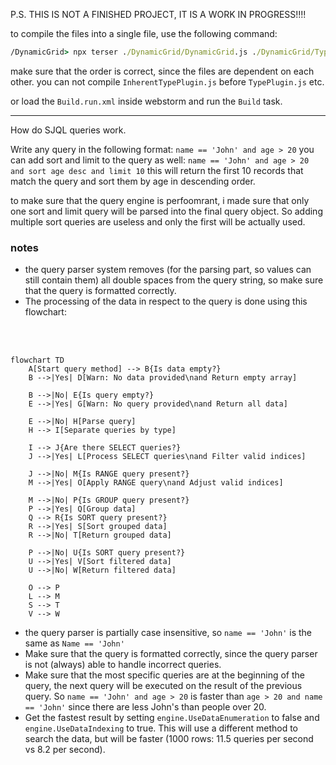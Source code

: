 P.S. THIS IS NOT A FINISHED PROJECT, IT IS A WORK IN PROGRESS!!!!

to compile the files into a single file, use the following command:

```cmd
/DynamicGrid> npx terser ./DynamicGrid/DynamicGrid.js ./DynamicGrid/TypePlugin.js ./DynamicGrid/InherentTypePlugin.js ./DynamicGrid/QueryParser.js ./DynamicGrid/SJQLEngine.js --compress keep_classnames=true,keep_fnames=true,dead_code=true,drop_console=false,drop_debugger=true,keep_fargs=true,keep_fnames=true,keep_infinity=false,passes=1 --output ./dist/DynamicGrid.js
```

make sure that the order is correct, since the files are dependent on each other. you can not compile `InherentTypePlugin.js` before `TypePlugin.js` etc.

or load the `Build.run.xml` inside webstorm and run the `Build` task.


---
How do SJQL queries work.

Write any query in the following format:
`name == 'John' and age > 20`
you can add sort and limit to the query as well: `name == 'John' and age > 20 and sort age desc and limit 10`
this will return the first 10 records that match the query and sort them by age in descending order.

to make sure that the query engine is perfoomrant, i made sure that only one sort and limit query will be parsed into the final query object. So adding multiple sort queries are useless and only the first will be actually used.

### notes
* the query parser system removes (for the parsing part, so values can still contain them) all double spaces from the query string, so make sure that the query is formatted correctly.
* The processing of the data in respect to the query is done using this flowchart:
<br>
<br>

```mermaid
flowchart TD
    A[Start query method] --> B{Is data empty?}
    B -->|Yes| D[Warn: No data provided\nand Return empty array]

    B -->|No| E{Is query empty?}
    E -->|Yes| G[Warn: No query provided\nand Return all data]

    E -->|No| H[Parse query]
    H --> I[Separate queries by type]

    I --> J{Are there SELECT queries?}
    J -->|Yes| L[Process SELECT queries\nand Filter valid indices]

    J -->|No| M{Is RANGE query present?}
    M -->|Yes| O[Apply RANGE query\nand Adjust valid indices]

    M -->|No| P{Is GROUP query present?}
    P -->|Yes| Q[Group data]
    Q --> R{Is SORT query present?}
    R -->|Yes| S[Sort grouped data]
    R -->|No| T[Return grouped data]

    P -->|No| U{Is SORT query present?}
    U -->|Yes| V[Sort filtered data]
    U -->|No| W[Return filtered data]

    O --> P
    L --> M
    S --> T
    V --> W
```

* the query parser is partially case insensitive, so `name == 'John'` is the same as `Name == 'John'`
* Make sure that the query is formatted correctly, since the query parser is not (always) able to handle incorrect queries.
* Make sure that the most specific queries are at the beginning of the query, the next query will be executed on the result of the previous query. So `name == 'John' and age > 20` is faster than `age > 20 and name == 'John'` since there are less John's than people over 20.
* Get the fastest result by setting `engine.UseDataEnumeration` to false and `engine.UseDataIndexing` to true. This will use a different method to search the data, but will be faster (1000 rows: 11.5 queries per second vs 8.2 per second).